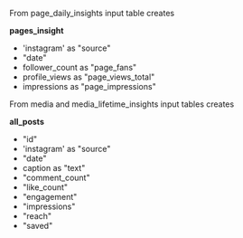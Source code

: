 From page_daily_insights input table creates

**pages_insight**
- 'instagram' as "source"
- "date"
- follower_count as "page_fans"
- profile_views as "page_views_total"
- impressions as "page_impressions"



From media and media_lifetime_insights input tables creates

**all_posts**
- "id"
- 'instagram' as "source"
- "date"
- caption as "text"
- "comment_count"
- "like_count"
- "engagement"
- "impressions"
- "reach"
- "saved"
